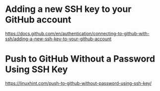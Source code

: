 # Adding a new SSH key to your GitHub account
https://docs.github.com/en/authentication/connecting-to-github-with-ssh/adding-a-new-ssh-key-to-your-github-account
# Push to GitHub Without a Password Using SSH Key
https://linuxhint.com/push-to-github-without-password-using-ssh-key/
